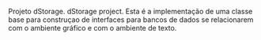 Projeto dStorage.
dStorage project.
Esta é a implementação de uma classe base
para construçao de interfaces para bancos de dados
se relacionarem com o ambiente gráfico e com o 
ambiente de texto.
